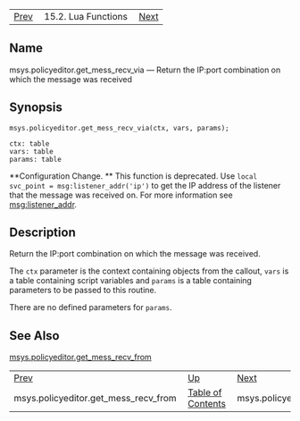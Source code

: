 |     |     |     |
| --- | --- | --- |
| [Prev](lua.ref.msys.policyeditor.get_mess_recv_from)  | 15.2. Lua Functions |  [Next](lua.ref.msys.policyeditor.get_rcptto.php) |

<a name="lua.ref.msys.policyeditor.get_mess_recv_via"></a>
## Name

msys.policyeditor.get_mess_recv_via — Return the IP:port combination on which the message was received

<a name="idp24919552"></a>
## Synopsis

`msys.policyeditor.get_mess_recv_via(ctx, vars, params);`

```
ctx: table
vars: table
params: table
```

**Configuration Change. ** This function is deprecated. Use `local svc_point = msg:listener_addr('ip')` to get the IP address of the listener that the message was received on. For more information see [msg:listener_addr](lua.ref.msg_listener_addr "msg:listener_addr").

<a name="idp24924896"></a>
## Description

Return the IP:port combination on which the message was received.

The `ctx` parameter is the context containing objects from the callout, `vars` is a table containing script variables and `params` is a table containing parameters to be passed to this routine.

There are no defined parameters for `params`.

<a name="idp24929328"></a>
## See Also

[msys.policyeditor.get_mess_recv_from](lua.ref.msys.policyeditor.get_mess_recv_from "msys.policyeditor.get_mess_recv_from")

|     |     |     |
| --- | --- | --- |
| [Prev](lua.ref.msys.policyeditor.get_mess_recv_from)  | [Up](lua.function.details.php) |  [Next](lua.ref.msys.policyeditor.get_rcptto.php) |
| msys.policyeditor.get_mess_recv_from  | [Table of Contents](index) |  msys.policyeditor.get_rcptto |
